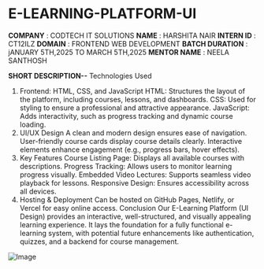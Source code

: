 # E-LEARNING-PLATFORM-UI

**COMPANY** : CODTECH IT SOLUTIONS
**NAME** : HARSHITA NAIR
**INTERN ID** : CT12ILZ
**DOMAIN** : FRONTEND WEB DEVELOPMENT
**BATCH DURATION** :  jANUARY 5TH,2025 TO MARCH 5TH,2025
**MENTOR NAME** : NEELA SANTHOSH


**SHORT DESCRIPTION--**
Technologies Used
1. Frontend: HTML, CSS, and JavaScript
HTML: Structures the layout of the platform, including courses, lessons, and dashboards.
CSS: Used for styling to ensure a professional and attractive appearance.
JavaScript: Adds interactivity, such as progress tracking and dynamic course loading.
2. UI/UX Design
A clean and modern design ensures ease of navigation.
User-friendly course cards display course details clearly.
Interactive elements enhance engagement (e.g., progress bars, hover effects).
3. Key Features
Course Listing Page: Displays all available courses with descriptions.
Progress Tracking: Allows users to monitor learning progress visually.
Embedded Video Lectures: Supports seamless video playback for lessons.
Responsive Design: Ensures accessibility across all devices.
4. Hosting & Deployment
Can be hosted on GitHub Pages, Netlify, or Vercel for easy online access.
Conclusion
Our E-Learning Platform (UI Design) provides an interactive, well-structured, and visually appealing learning experience. It lays the foundation for a fully functional e-learning system, with potential future enhancements like authentication, quizzes, and a backend for course management.



![Image](https://github.com/user-attachments/assets/2bca7acb-339a-4a98-beb1-033bd674e4e7)
